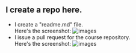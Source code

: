 ## I create a repo here.   
*  I create a "readme.md" file.  
Here's the screenshot:
![images](https://github.com/SHAAAAN/ds4ph-bme/raw/master/Test/question2.png) 
*  I issue a pull request for the course repository.  
Here's the screenshot:
![images](https://github.com/SHAAAAN/ds4ph-bme/raw/master/Test/question3.png)
